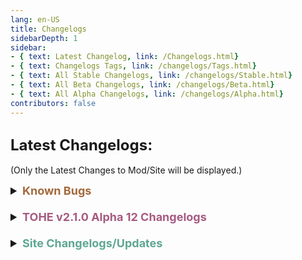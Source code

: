 ```yaml
---
lang: en-US
title: Changelogs
sidebarDepth: 1
sidebar:
- { text: Latest Changelog, link: /Changelogs.html}
- { text: Changelogs Tags, link: /changelogs/Tags.html}
- { text: All Stable Changelogs, link: /changelogs/Stable.html}
- { text: All Beta Changelogs, link: /changelogs/Beta.html}
- { text: All Alpha Changelogs, link: /changelogs/Alpha.html}
contributors: false
---
```


## <font size=5em><b>Latest Changelogs:</b></font><br>
(Only the Latest Changes to Mod/Site will be displayed.)

<font size=4em>
<details>
<summary><b><font color=#a3693b>Known Bugs</font></b></summary>

= <font color=#de6707><b>KNOWN BUG</b></font>: Servers may be unstable as the protocol requires fixing on Innersloth's side<br>
= <font color=#de6707><b>KNOWN BUG</b></font>: Doppelganger, Swift, Imitator, & Altruist are working, but are unstable<br>
</details>
<br>
<details>
<summary><b><font color=#a65a80>TOHE v2.1.0 Alpha 12 Changelogs</font></b></summary>

* By [**TommyXL**](https://github.com/Tommy-XL) + [**NikoCat223**](https://github.com/NikoCat233)<br>
\+ <font color=green><b>NEW</b></font>: Added disabling vent usage for vanilla (ported from MoreGamemodes) (When a player does not have access to vents, they will never be able to use it)<br>

* By [**Pyro**](https://github.com/NotPyro404)<br>
\+ <font color=green><b>NEW</b></font>: Harmful Add-on: Sloth<br>

* By [**TommyXL**](https://github.com/Tommy-XL)<br>
\+ <font color=green><b>NEW</b></font>: Setting for Jester: "Can't Move In Vents"<br>
= <font color=#e08709><b>IMPROVEMENT</b></font>: Altruist was improved and removed from Experimental role<br>
= <font color=#1376f0><b>BUG FIX</b></font>: Fixed bug when in FFA assigns crewmate basic<br>
= <font color=#1376f0><b>BUG FIX</b></font>: Fixed some bugs for Psychic<br>
= <font color=#1376f0><b>BUG FIX</b></font>: Fixed id label<br>
= <font color=#1376f0><b>BUG FIX</b></font>: Fixed some errors in logs<br>
= <font color=#1376f0><b>BUG FIX</b></font>: Fixed bug when Deceiver can kill Serial Killer<br>
= <font color=#1376f0><b>BUG FIX</b></font>: Fixed Enigma level clue<br>
= <font color=#1376f0><b>BUG FIX</b></font>: Fixed Medium message shows when Medium dead<br>
= <font color=#1376f0><b>BUG FIX</b></font>: Fixed bug when Hangman can kill Nice Mini<br>
= <font color=#1376f0><b>BUG FIX</b></font>: Fixed minimum kill cooldown for Huntsman<br>
= <font color=#1376f0><b>BUG FIX</b></font>: Fixed bug when Bloodmoon not work for modded clients<br>
= <font color=#1376f0><b>BUG FIX</b></font>: Fixed missed strings for Blackmailer<br>
= <font color=#1376f0><b>BUG FIX</b></font>: Fix Overseer show med scanner after meeting<br>
=  Inhibitor and Saboteur now use the sabotage sound in intro<br>

* By [**WaterPanda**](#)<br>
= <font color=#e08709><b>IMPROVEMENT</b></font>: Jester, Zombie and Solsticer can't get Rebirth<br>
= <font color=#e08709><b>IMPROVEMENT</b></font>: Altruist can't be Oblivious<br>
</details>
<br>
<details>
<summary><b><font color=#5ea692>Site Changelogs/Updates</font></b></summary>

* By [**Pyro**](https://sites.google.com/view/notpyro404)<br>
= <font color=#ece218><b>NOTICE</b></font>: Updated to v2.1.0 Alpha 12<br>
\+ Have a good day!<br>
= <font color=#ece218><b>NOTICE</b></font>: If there are any other issues, or you simply have feedback, open a forum in `#website-feedback`! Thank you!<br>
= <font color=#ece218><b>NOTICE</b></font>: Soul Collector & Berserker work differently in 2.1.0 Alpha 2 (and above) than they do in 2.0.3 Stable Release.<br>
= <font color=#F6BE00><b>CHANGE</b></font>: Dev Builds are now listed as Alpha Builds, this is due to a name change that has already happened.<br>
= <font color=#F6BE00><b>CHANGE</b></font>: Canary Builds are now listed as Beta Builds, this is due to a name change coming soon in the future.<br>
= <font color=#fdf08e><b>NOTE</b></font>: Role Counts/Amounts are mostly corrected, thanks Drakos for doing the numbers! No idea what `[None] = Count: 13` still means though. Mostly Corrected because I might have gotten some counts wrong, if you know the proper counts, make a #website-feedback post.<br>

* By [**Theta**](https://github.com/ThetaHalo)<br>
\+ <font color=green><b>NEW</b></font>: Tab Favicon<br>
\+ <font color=green><b>NEW</b></font>: Factions in Roles.html clickable (This change makes it easier for users on mobile to navigate the website) and these clickable factions should still remain colored. (Fixed by Pyro)<br>
</details>
</font>
